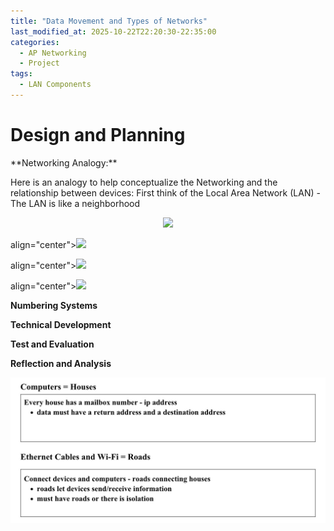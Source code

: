 ```yaml
---
title: "Data Movement and Types of Networks"
last_modified_at: 2025-10-22T22:20:30-22:35:00
categories:
  - AP Networking
  - Project
tags:
  - LAN Components
---
```


<h1>Design and Planning</h1>
**Networking Analogy:** 
<p>Here is an analogy to help conceptualize the Networking and the relationship between devices: 
First think of the Local Area Network (LAN) - The LAN is like a neighborhood
<p align="center"><img src="(/assets/images/Photo9DataMovementandTypesofNetworks.jpg)" /></p>
align="center"><img src="(/assets/images/Photo10DataMovementandTypesofNetworks.jpg)"/></p>
align="center"><img src="(/assets/images/Photo11DataMovementandTypesofNetworks.jpg)"/></p>
align="center"><img src="(/assets/images/Photo12DataMovementandTypesofNetworks.jpg)"/></p></p>

**Numbering Systems**

**Technical Development**

**Test and Evaluation**

**Reflection and Analysis**
<!-- ...existing code... -->
![Neighborhood diagram 1](/assets/images/Photo9DataMovementandTypesofNetworks.jpg)
<!-- ...existing code... -->